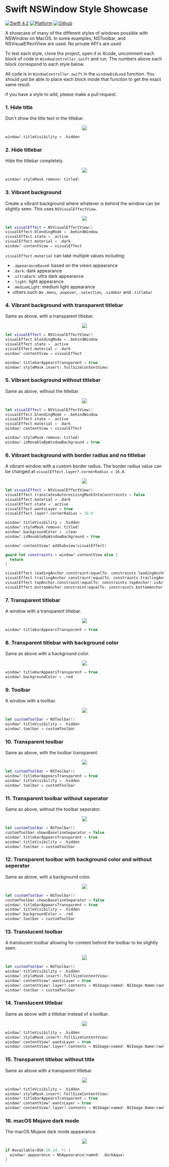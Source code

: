 # Swift NSWindow Style Showcase

[![Swift 4.2](https://img.shields.io/badge/swift-4.2-orange.svg?style=flat)](https://github.com/apple/swift)
[![Platform](http://img.shields.io/badge/platform-macOS-red.svg?style=flat)](https://developer.apple.com/macos/)
[![Github](http://img.shields.io/badge/github-lukakerr-green.svg?style=flat)](https://github.com/lukakerr)

A showcase of many of the different styles of windows possible with NSWindow on MacOS. In some examples, NSToolbar, and NSVisualEffectView are used. No private API's are used.

To test each style, clone the project, open it in Xcode, uncomment each block of code in `WindowController.swift` and run. The numbers above each block correspond to each style below.

All code is in `WindowController.swift` in the `windowDidLoad` function. You should just be able to place each block inside that function to get the exact same result.

If you have a style to add, please make a pull request.

### 1. Hide title

Don't show the title text in the titlebar.

<p align="center">
  <img src="./Images/1.png">
</p>

```swift
window?.titleVisibility = .hidden
```

### 2. Hide titlebar

Hide the titlebar completely.

<p align="center">
  <img src="./Images/2.png">
</p>

```swift
window?.styleMask.remove(.titled)
```

### 3. Vibrant background

Create a vibrant background where whatever is behind the window can be slightly seen. This uses `NSVisualEffectView`.

<p align="center">
  <img src="./Images/3.png">
</p>

```swift
let visualEffect = NSVisualEffectView()
visualEffect.blendingMode = .behindWindow
visualEffect.state = .active
visualEffect.material = .dark
window?.contentView = visualEffect
```

`visualEffect.material` can take multiple values including:

- `.appearanceBased`: based on the views appearance
- `.dark`: dark appearance
- `.ultraDark`: ultra dark appearance
- `.light`: light appearance
- `.mediumLight`: medium light appearance
- others such as `.menu`, `.popover`, `.selection`, `.sidebar` and `.titlebar`

### 4. Vibrant background with transparent titlebar

Same as above, with a transparent titlebar.

<p align="center">
  <img src="./Images/4.png">
</p>

```swift
let visualEffect = NSVisualEffectView()
visualEffect.blendingMode = .behindWindow
visualEffect.state = .active
visualEffect.material = .dark
window?.contentView = visualEffect

window?.titlebarAppearsTransparent = true
window?.styleMask.insert(.fullSizeContentView)
```

### 5. Vibrant background without titlebar

Same as above, without the titlebar.

<p align="center">
  <img src="./Images/5.png">
</p>

```swift
let visualEffect = NSVisualEffectView()
visualEffect.blendingMode = .behindWindow
visualEffect.state = .active
visualEffect.material = .dark
window?.contentView = visualEffect

window?.styleMask.remove(.titled)
window?.isMovableByWindowBackground = true
```

### 6. Vibrant background with border radius and no titlebar

A vibrant window with a custom border radius. The border radius value can be changed at `visualEffect.layer?.cornerRadius = 16.0`.

<p align="center">
  <img src="./Images/6.png">
</p>

```swift
let visualEffect = NSVisualEffectView()
visualEffect.translatesAutoresizingMaskIntoConstraints = false
visualEffect.material = .dark
visualEffect.state = .active
visualEffect.wantsLayer = true
visualEffect.layer?.cornerRadius = 16.0

window?.titleVisibility = .hidden
window?.styleMask.remove(.titled)
window?.backgroundColor = .clear
window?.isMovableByWindowBackground = true

window?.contentView?.addSubview(visualEffect)

guard let constraints = window?.contentView else {
  return
}

visualEffect.leadingAnchor.constraint(equalTo: constraints.leadingAnchor).isActive = true
visualEffect.trailingAnchor.constraint(equalTo: constraints.trailingAnchor).isActive = true
visualEffect.topAnchor.constraint(equalTo: constraints.topAnchor).isActive = true
visualEffect.bottomAnchor.constraint(equalTo: constraints.bottomAnchor).isActive = true
```

### 7. Transparent titlebar

A window with a transparent titlebar.

<p align="center">
  <img src="./Images/7.png">
</p>

```swift
window?.titlebarAppearsTransparent = true
```

### 8. Transparent titlebar with background color

Same as above with a background color.

<p align="center">
  <img src="./Images/8.png">
</p>

```swift
window?.titlebarAppearsTransparent = true
window?.backgroundColor = .red
```

### 9. Toolbar

A window with a toolbar.

<p align="center">
  <img src="./Images/9.png">
</p>

```swift
let customToolbar = NSToolbar()
window?.titleVisibility = .hidden
window?.toolbar = customToolbar
```

### 10. Transparent toolbar

Same as above, with the toolbar transparent.

<p align="center">
  <img src="./Images/10.png">
</p>

```swift
let customToolbar = NSToolbar()
window?.titlebarAppearsTransparent = true
window?.titleVisibility = .hidden
window?.toolbar = customToolbar
```

### 11. Transparent toolbar without seperator

Same as above, without the toolbar seperator.

<p align="center">
  <img src="./Images/11.png">
</p>

```swift
let customToolbar = NSToolbar()
customToolbar.showsBaselineSeparator = false
window?.titlebarAppearsTransparent = true
window?.titleVisibility = .hidden
window?.toolbar = customToolbar
```

### 12. Transparent toolbar with background color and without seperator

Same as above, with a background color.

<p align="center">
  <img src="./Images/12.png">
</p>

```swift
let customToolbar = NSToolbar()
customToolbar.showsBaselineSeparator = false
window?.titlebarAppearsTransparent = true
window?.titleVisibility = .hidden
window?.backgroundColor = .red
window?.toolbar = customToolbar
```

### 13. Translucent toolbar

A translucent toolbar allowing for content behind the toolbar to be slightly seen.

<p align="center">
  <img src="./Images/13.png">
</p>

```swift
let customToolbar = NSToolbar()
window?.titleVisibility = .hidden
window?.styleMask.insert(.fullSizeContentView)
window?.contentView?.wantsLayer = true
window?.contentView?.layer?.contents = NSImage(named: NSImage.Name(rawValue: "Background"))
window?.toolbar = customToolbar
```

### 14. Translucent titlebar

Same as above with a titlebar instead of a toolbar.

<p align="center">
  <img src="./Images/14.png">
</p>

```swift
window?.titleVisibility = .hidden
window?.styleMask.insert(.fullSizeContentView)
window?.contentView?.wantsLayer = true
window?.contentView?.layer?.contents = NSImage(named: NSImage.Name(rawValue: "Background"))
```

### 15. Transparent titlebar without title

Same as above with a transparent titlebar.

<p align="center">
  <img src="./Images/15.png">
</p>

```swift
window?.titleVisibility = .hidden
window?.styleMask.insert(.fullSizeContentView)
window?.titlebarAppearsTransparent = true
window?.contentView?.wantsLayer = true
window?.contentView?.layer?.contents = NSImage(named: NSImage.Name(rawValue: "Background"))
```
### 16. macOS Mojave dark mode

The macOS Mojave dark mode appearance.

<p align="center">
<img src="./Images/16.png">
</p>

```swift
if #available(OSX 10.14, *) {
  window?.appearance = NSAppearance(named: .darkAqua)
}
```

